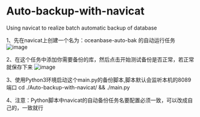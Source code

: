 # Auto-backup-with-navicat
Using navicat to realize batch automatic backup of database

1、先在navicat上创建一个名为：oceanbase-auto-bak 的自动运行任务
![image](https://github.com/user-attachments/assets/f59295d5-0e6e-43b0-9553-2ffe0fe1a304)

2、在这个任务中添加你需要备份的库，然后点击开始测试备份是否正常，若正常就保存下来
![image](https://github.com/user-attachments/assets/2bfffe9b-e9ee-42bd-ab87-8c163dea3bde)

3、使用Python3环境启动这个main.py的备份脚本,脚本默认会监听本机的8089端口
cd ./Auto-backup-with-navicat/  && ./main.py

4、注意：Python脚本中navicat的自动备份任务名要配置必须一致，可以改成自己的，一致就行


